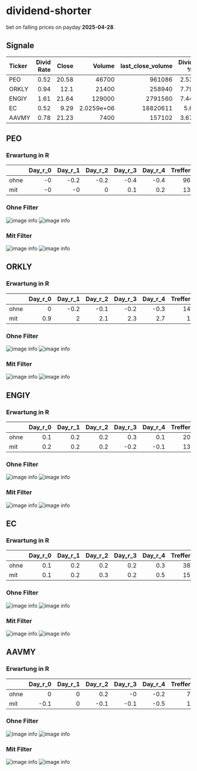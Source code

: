 # dividend-shorter

bet on falling prices on payday **2025-04-28**.

## Signale

| Ticker   |   Divid Rate |   Close |          Volume |   last_close_volume |   Divid % | 5_Days_pos   | above_SMA_50   |
|:---------|-------------:|--------:|----------------:|--------------------:|----------:|:-------------|:---------------|
| PEO      |         0.52 |   20.58 |  46700          |              961086 |      2.53 | True         | False          |
| ORKLY    |         0.94 |   12.1  |  21400          |              258940 |      7.79 | True         | True           |
| ENGIY    |         1.61 |   21.64 | 129000          |             2791560 |      7.44 | True         | True           |
| EC       |         0.52 |    9.29 |      2.0259e+06 |            18820611 |      5.6  | True         | False          |
| AAVMY    |         0.78 |   21.23 |   7400          |              157102 |      3.67 | True         | True           |

## PEO

### Erwartung in R
|      |   Day_r_0 |   Day_r_1 |   Day_r_2 |   Day_r_3 |   Day_r_4 |   Treffer |
|:-----|----------:|----------:|----------:|----------:|----------:|----------:|
| ohne |        -0 |      -0.2 |      -0.2 |      -0.4 |      -0.4 |        96 |
| mit  |        -0 |      -0   |       0   |       0.1 |       0.2 |        13 |

### Ohne Filter
![image info](./data/PEO_box_all.png)
![image info](./data/PEO_median_all.png)

### Mit Filter
![image info](./data/PEO_box_filtered.png)
![image info](./data/PEO_median_filtered.png)

## ORKLY

### Erwartung in R
|      |   Day_r_0 |   Day_r_1 |   Day_r_2 |   Day_r_3 |   Day_r_4 |   Treffer |
|:-----|----------:|----------:|----------:|----------:|----------:|----------:|
| ohne |       0   |      -0.2 |      -0.1 |      -0.2 |      -0.3 |        14 |
| mit  |       0.9 |       2   |       2.1 |       2.3 |       2.7 |         1 |

### Ohne Filter
![image info](./data/ORKLY_box_all.png)
![image info](./data/ORKLY_median_all.png)

### Mit Filter
![image info](./data/ORKLY_box_filtered.png)
![image info](./data/ORKLY_median_filtered.png)

## ENGIY

### Erwartung in R
|      |   Day_r_0 |   Day_r_1 |   Day_r_2 |   Day_r_3 |   Day_r_4 |   Treffer |
|:-----|----------:|----------:|----------:|----------:|----------:|----------:|
| ohne |       0.1 |       0.2 |       0.2 |       0.3 |       0.1 |        20 |
| mit  |       0.2 |       0.2 |       0.2 |      -0.2 |      -0.1 |        13 |

### Ohne Filter
![image info](./data/ENGIY_box_all.png)
![image info](./data/ENGIY_median_all.png)

### Mit Filter
![image info](./data/ENGIY_box_filtered.png)
![image info](./data/ENGIY_median_filtered.png)

## EC

### Erwartung in R
|      |   Day_r_0 |   Day_r_1 |   Day_r_2 |   Day_r_3 |   Day_r_4 |   Treffer |
|:-----|----------:|----------:|----------:|----------:|----------:|----------:|
| ohne |       0.1 |       0.2 |       0.2 |       0.2 |       0.3 |        38 |
| mit  |       0.1 |       0.2 |       0.3 |       0.2 |       0.5 |        15 |

### Ohne Filter
![image info](./data/EC_box_all.png)
![image info](./data/EC_median_all.png)

### Mit Filter
![image info](./data/EC_box_filtered.png)
![image info](./data/EC_median_filtered.png)

## AAVMY

### Erwartung in R
|      |   Day_r_0 |   Day_r_1 |   Day_r_2 |   Day_r_3 |   Day_r_4 |   Treffer |
|:-----|----------:|----------:|----------:|----------:|----------:|----------:|
| ohne |       0   |         0 |       0.2 |      -0   |      -0.2 |         7 |
| mit  |      -0.1 |         0 |      -0.1 |      -0.1 |      -0.5 |         1 |

### Ohne Filter
![image info](./data/AAVMY_box_all.png)
![image info](./data/AAVMY_median_all.png)

### Mit Filter
![image info](./data/AAVMY_box_filtered.png)
![image info](./data/AAVMY_median_filtered.png)


